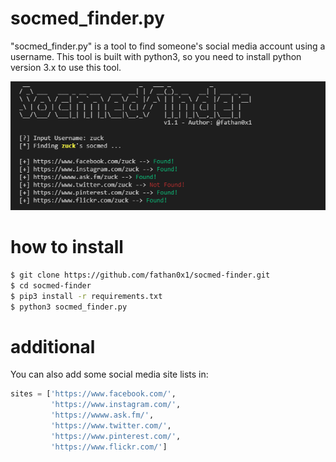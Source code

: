 # socmed_finder.py
"socmed_finder.py" is a tool to find someone's social media account using a username. This tool is built with python3, so you need to install python version 3.x to use this tool.

<p align="center">
<img src="https://raw.githubusercontent.com/fathan0x1/socmed-finder/master/screenshot1.png">
</p>

# how to install
```sh
$ git clone https://github.com/fathan0x1/socmed-finder.git
$ cd socmed-finder
$ pip3 install -r requirements.txt
$ python3 socmed_finder.py
```
# additional
You can also add some social media site lists in:
```python
sites = ['https://www.facebook.com/',
         'https://www.instagram.com/',
         'https://wwww.ask.fm/',
         'https://www.twitter.com/',
         'https://www.pinterest.com/',
         'https://www.flickr.com/']
```
